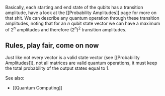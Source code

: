 Basically, each starting and end state of the qubits has a transition amplitude, have a look at the [[Probability Amplitudes]] page for more on that shit. We can describe any quantum operation through these transition amplitudes, noting that for an *n* qubit state vector we can have a maximum of $2^n$ amplitudes and therefore $(2^n)^2$ transition amplitudes.

## Rules, play fair, come on now

Just like not every vector is a valid state vector (see [[Probability Amplitudes]]), not all matrices are valid quantum operations, it must keep the total probability of the output states equal to 1.


See also:
- [[Quantum Computing]]